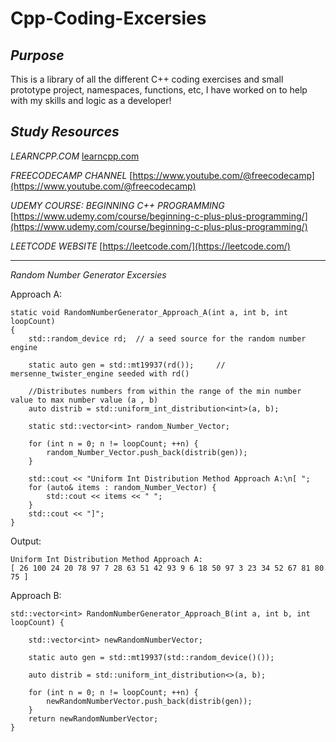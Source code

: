 # Cpp-Coding-Excersies


_Purpose_
-----------------------------------------------------------------------------------------------------------------
This is a library of all the different C++ coding exercises and small prototype project, namespaces, functions, etc, I have worked on to help with my skills and logic as a developer!

_Study Resources_ 
-----------------------------------------------------------------------------------------------------------------
_LEARNCPP.COM_
[learncpp.com](https://www.learncpp.com/)

_FREECODECAMP CHANNEL_
[https://www.youtube.com/@freecodecamp](https://www.youtube.com/@freecodecamp)

_UDEMY COURSE: BEGINNING C++ PROGRAMMING_
[https://www.udemy.com/course/beginning-c-plus-plus-programming/](https://www.udemy.com/course/beginning-c-plus-plus-programming/)

_LEETCODE WEBSITE_
[https://leetcode.com/](https://leetcode.com/)

-----------------------------------------------------------------------------------------------------------------

_Random Number Generator Excersies_

Approach A:
```
static void RandomNumberGenerator_Approach_A(int a, int b, int loopCount)
{
    std::random_device rd;  // a seed source for the random number engine
 
    static auto gen = std::mt19937(rd());     // mersenne_twister_engine seeded with rd()
    
    //Distributes numbers from within the range of the min number value to max number value (a , b)
    auto distrib = std::uniform_int_distribution<int>(a, b);

    static std::vector<int> random_Number_Vector;

    for (int n = 0; n != loopCount; ++n) {
        random_Number_Vector.push_back(distrib(gen));
    }

    std::cout << "Uniform Int Distribution Method Approach A:\n[ ";
    for (auto& items : random_Number_Vector) {
        std::cout << items << " ";
    }
    std::cout << "]";
}
```

Output:
```
Uniform Int Distribution Method Approach A:
[ 26 100 24 20 78 97 7 28 63 51 42 93 9 6 18 50 97 3 23 34 52 67 81 80 75 ]
```

Approach B:
```
std::vector<int> RandomNumberGenerator_Approach_B(int a, int b, int loopCount) {
    
    std::vector<int> newRandomNumberVector;

    static auto gen = std::mt19937(std::random_device()());

    auto distrib = std::uniform_int_distribution<>(a, b);

    for (int n = 0; n != loopCount; ++n) {
        newRandomNumberVector.push_back(distrib(gen));
    }
    return newRandomNumberVector;
}
```


